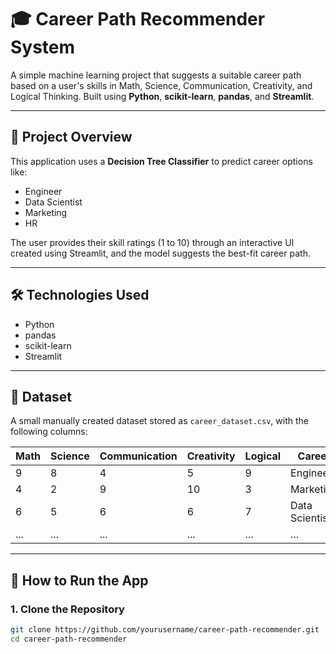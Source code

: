 # 🎓 Career Path Recommender System

A simple machine learning project that suggests a suitable career path based on a user's skills in Math, Science, Communication, Creativity, and Logical Thinking. Built using **Python**, **scikit-learn**, **pandas**, and **Streamlit**.

---

## 🧠 Project Overview

This application uses a **Decision Tree Classifier** to predict career options like:

- Engineer  
- Data Scientist  
- Marketing  
- HR

The user provides their skill ratings (1 to 10) through an interactive UI created using Streamlit, and the model suggests the best-fit career path.

---

## 🛠️ Technologies Used

- Python
- pandas
- scikit-learn
- Streamlit

---

## 📁 Dataset

A small manually created dataset stored as `career_dataset.csv`, with the following columns:

| Math | Science | Communication | Creativity | Logical | Career         |
|------|---------|----------------|------------|---------|----------------|
| 9    | 8       | 4              | 5          | 9       | Engineer       |
| 4    | 2       | 9              | 10         | 3       | Marketing      |
| 6    | 5       | 6              | 6          | 7       | Data Scientist |
| ...  | ...     | ...            | ...        | ...     | ...            |

---

## 🚀 How to Run the App

### 1. Clone the Repository

```bash
git clone https://github.com/yourusername/career-path-recommender.git
cd career-path-recommender
